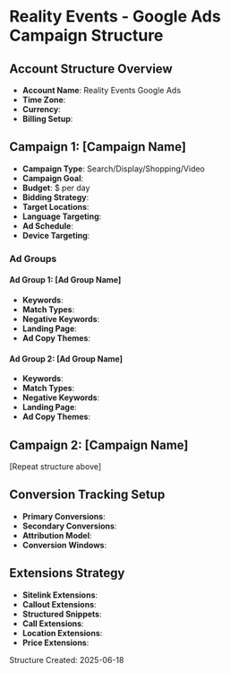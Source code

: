 # Reality Events - Google Ads Campaign Structure

## Account Structure Overview
- **Account Name**: Reality Events Google Ads
- **Time Zone**: 
- **Currency**: 
- **Billing Setup**: 

## Campaign 1: [Campaign Name]
- **Campaign Type**: Search/Display/Shopping/Video
- **Campaign Goal**: 
- **Budget**: $ per day
- **Bidding Strategy**: 
- **Target Locations**: 
- **Language Targeting**: 
- **Ad Schedule**: 
- **Device Targeting**: 

### Ad Groups
#### Ad Group 1: [Ad Group Name]
- **Keywords**: 
- **Match Types**: 
- **Negative Keywords**: 
- **Landing Page**: 
- **Ad Copy Themes**: 

#### Ad Group 2: [Ad Group Name]
- **Keywords**: 
- **Match Types**: 
- **Negative Keywords**: 
- **Landing Page**: 
- **Ad Copy Themes**: 

## Campaign 2: [Campaign Name]
[Repeat structure above]

## Conversion Tracking Setup
- **Primary Conversions**: 
- **Secondary Conversions**: 
- **Attribution Model**: 
- **Conversion Windows**: 

## Extensions Strategy
- **Sitelink Extensions**: 
- **Callout Extensions**: 
- **Structured Snippets**: 
- **Call Extensions**: 
- **Location Extensions**: 
- **Price Extensions**: 

Structure Created: 2025-06-18
